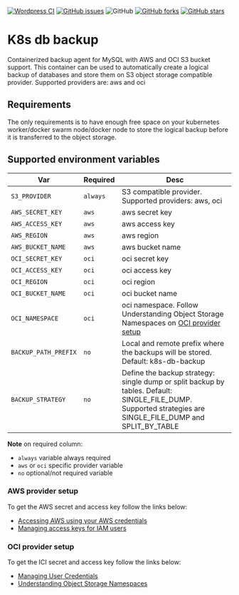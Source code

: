[![Wordpress CI](https://github.com/garutilorenzo/k8s-db-backup/actions/workflows/ci.yml/badge.svg)](https://github.com/garutilorenzo/k8s-db-backup/actions/workflows/ci.yml)
[![GitHub issues](https://img.shields.io/github/issues/garutilorenzo/k8s-db-backup)](https://github.com/garutilorenzo/k8s-db-backup/issues)
![GitHub](https://img.shields.io/github/license/garutilorenzo/k8s-db-backup)
[![GitHub forks](https://img.shields.io/github/forks/garutilorenzo/k8s-db-backup)](https://github.com/garutilorenzo/k8s-db-backup/network)
[![GitHub stars](https://img.shields.io/github/stars/garutilorenzo/k8s-db-backup)](https://github.com/garutilorenzo/k8s-db-backup/stargazers)

# K8s db backup

Containerized backup agent for MySQL with AWS and OCI S3 bucket support.
This container can be used to automatically create a logical backup of databases 
and store them on S3 object storage compatible provider.
Supported providers are: aws and oci

## Requirements

The only requirements is to have enough free space on your kubernetes worker/docker swarm node/docker node to store the logical backup
before it is transferred to the object storage.

## Supported environment variables

| Var   | Required | Desc |
| ------- | ------- | ----------- |
| `S3_PROVIDER`       | `always`       | S3 compatible provider. Supported providers: aws, oci  |
| `AWS_SECRET_KEY`       | `aws`       | aws secret key  |
| `AWS_ACCESS_KEY`       | `aws`       | aws access key  |
| `AWS_REGION`       | `aws`       | aws region  |
| `AWS_BUCKET_NAME`       | `aws`       | aws bucket name  |
| `OCI_SECRET_KEY`       | `oci`       | oci secret key  |
| `OCI_ACCESS_KEY`       | `oci`       | oci access key  |
| `OCI_REGION`       | `oci`       | oci region  |
| `OCI_BUCKET_NAME`       | `oci`       | oci bucket name  |
| `OCI_NAMESPACE`       | `oci`       | oci namespace. Follow Understanding Object Storage Namespaces on [OCI provider setup](#oci-provider-setup)  |
| `BACKUP_PATH_PREFIX`       | `no`       | Local and remote prefix where the backups will be stored. Default: k8s-db-backup  |
| `BACKUP_STRATEGY`       | `no`       | Define the backup strategy: single dump or split backup by tables. Default: SINGLE_FILE_DUMP. Supported strategies are SINGLE_FILE_DUMP and SPLIT_BY_TABLE |

**Note** on required column:

* `always` variable always required
* `aws` or `oci` specific provider variable
* `no` optional/not required variable

### AWS provider setup

To get the AWS secret and access key follow the links below:
* [Accessing AWS using your AWS credentials](https://docs.aws.amazon.com/general/latest/gr/aws-sec-cred-types.html)
* [Managing access keys for IAM users](https://docs.aws.amazon.com/IAM/latest/UserGuide/id_credentials_access-keys.html)

### OCI provider setup

To get the ICI secret and access key follow the links below:
* [Managing User Credentials](https://docs.oracle.com/en-us/iaas/Content/Identity/Tasks/managingcredentials.htm#create-secret-key)
* [Understanding Object Storage Namespaces](https://docs.oracle.com/en-us/iaas/Content/Object/Tasks/understandingnamespaces.htm)